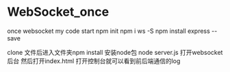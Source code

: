 # WebSocket_once
once websocket my code start
npm init
npm i ws -S
npm install express --save

clone 文件后进入文件夹npm install 安装node包
node server.js 打开websocket后台
然后打开index.html 打开控制台就可以看到前后端通信的log
